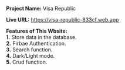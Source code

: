 __Project Name:__ Visa Republic <br>

**Live URL:** https://visa-republic-833cf.web.app <br>

__Features of This Wbsite:__ <br>
__1.__ Store data in the database. <br>
__2.__ Firbae Authentication. <br>
__3.__ Search function. <br>
__4.__ Dark/Light mode. <br>
__5.__ Crud function.

